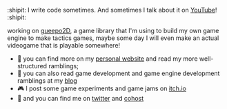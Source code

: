  :shipit: I write code sometimes. And sometimes I talk about it on [YouTube](https://www.youtube.com/c/gueepotv)!  :shipit:

working on [gueepo2D](https://github.com/guilhermepo2/gueepo2D), a game library that I'm using to build my own game engine to make tactics games, maybe some day I will even make an actual videogame that is playable somewhere!

- :house_with_garden: you can find more on my [personal website](https://gueepo.me/) and read my more well-structured ramblings;
- :pencil: you can also read game development and game engine development ramblings at my [blog](https://gueepo.blog)
- :video_game: I post some game experiments and game jams on [itch.io](https://gueepo.itch.io/)
- :speech_balloon: and you can find me on [twitter](https://twitter.com/guilhermepo2) and [cohost](https://cohost.org/thegueepo)
